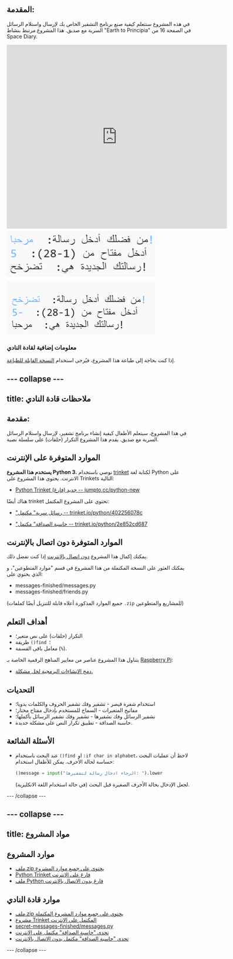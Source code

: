 ## المقدمة:

في هذه المشروع ستتعلم كيفية صنع برنامج التشفير الخاص بك لإرسال واستلام الرسائل السرية مع صديق. هذا المشروع مرتبط بنشاط "Earth to Principia" في الصفحة 16 من Space Diary.

<div class="trinket">
  <iframe src="https://trinket.io/embed/python/402256078c?outputOnly=true&start=result" width="600" height="500" frameborder="0" marginwidth="0" marginheight="0" allowfullscreen>
  </iframe>
  <img src="images/messages-finished.png">
</div>

### معلومات إضافية لقادة النادي

إذا كنت بحاجة إلى طباعة هذا المشروع، فيُرجى استخدام [النسخة القابلة للطباعة](https://projects.raspberrypi.org/en/projects/secret-messages/print).

## \--- collapse \---

## title: ملاحظات قادة النادي

## مقدمة:

في هذا المشروع، سيتعلم الأطفال كيفية إنشاء برنامج تشفير، لإرسال واستلام الرسائل السرية مع صديق. يقدم هذا المشروع التكرار (حلقات) على سلسلة نصية.

## الموارد المتوفرة على الإنترنت

**يستخدم هذا المشروع Python 3.** نوصي باستخدام [trinket](https://trinket.io/) لكتابة لغة Python على الانترنت. يحتوى هذا المشروع على Trinkets التالية:

* [Python Trinket جديد (فارغ) -- jumpto.cc/python-new](http://jumpto.cc/python-new)

هناك أيضًا trinket تحتوي على المشروع المكتمل:

* ["رسائل سرية" مكتمل -- trinket.io/python/402256078c](https://trinket.io/python/402256078c)

* ["حاسبة الصداقة" مكتمل -- trinket.io/python/2e852cd687](https://trinket.io/python/2e852cd687)

## الموارد المتوفرة دون اتصال بالإنترنت

يمكنك إكمال هذا المشروع [ دون اتصال بالإنترنت](https://www.codeclubprojects.org/en-GB/resources/python-working-offline/) إذا كنت تفضل ذلك.

يمكنك العثور على النسخة المكتملة من هذا المشروع في قسم "موارد المتطوعين"، و الذي يحتوي على:

* messages-finished/messages.py
* messages-finished/friends.py

(جميع الموارد المذكورة أعلاه قابلة للتنزيل أيضًا كملفات `.zip` للمشاريع والمتطوعين)

## أهداف التعلم

* التكرار (حلقات) على نص متغير؛
* طريقة `()find `؛
* معامل باقى القسمة (`%`).

يتناول هذا المشروع عناصر من معايير المناهج الرقمية الخاصة بـ [Raspberry Pi](http://rpf.io/curriculum):

* [دمج الإنشاءات البرمجية لحل مشكلة.](https://www.raspberrypi.org/curriculum/programming/builder)

## التحديات

* استخدام شفرة قيصر - تشفير وفك تشفير الحروف والكلمات يدويا؛
* مفاتيح المتغيرات - السماح للمستخدم بإدخال مفتاح مختار؛
* تشفير الرسائل وفك تشفيرها - تشفير وفك تشفير الرسائل بأكملها؛
* حاسبة الصداقة - تطبيق تكرار النص على مشكلة جديدة.

## الأسئلة الشائعة

* عند البحث باستخدام `()find `او ` :if char in alphabet `، لاحظ أن عمليات البحث حساسة لحالة الأحرف. يمكن للأطفال استخدام:
    
    ```python
    ()message = input("الرجاء ادخال رسالة لتشفيرها: ").lower
    ```
    
    لجعل الإدخال بحالة الأحرف الصغيرة قبل البحث (في حالة استخدام اللغة الانكليزية).

\--- /collapse \---

## \--- collapse \---

## title: مواد المشروع

## موارد المشروع

* [ملف.zip يحتوي على جميع موارد المشروع](resources/secret-messages-project-resources.zip)
* [Python Trinket فارغ على الانترنت](http://jumpto.cc/python-new)
* [ملف Python فارغ بدون الاتصال بالانترنت](resources/new-new.py)

## موارد قادة النادي

* [ملف.zip يحتوي على جميع موارد المشروع المكتملة](resources/secret-messages-volunteer-resources.zip)
* [مشروع Trinket المكتمل على الإنترنت](https://trinket.io/python/402256078c)
* [secret-messages-finished/messages.py](resources/secret-messages-finished-messages.py)
* [تحدي "حاسبة الصداقة" مكتمل على الانترنت](https://trinket.io/python/2e852cd687)
* [تحدي "حاسبة الصداقة" مكتمل بدون الاتصال بالانترنت](resources/friendship-calculator-finished-friends.py)

\--- /collapse \---